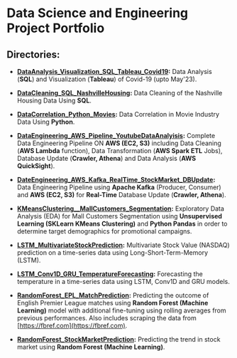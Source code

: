 # Data Science and Engineering Project Portfolio

## Directories:

- **[DataAnalysis_Visualization_SQL_Tableau_Covid19](DataAnalysis_Visualization_SQL_Tableau_Covid19):** Data Analysis (**SQL**) and Visualization (**Tableau**) of Covid-19 (upto May'23).

- **[DataCleaning_SQL_NashvilleHousing](DataCleaning_SQL_NashvilleHousing):** Data Cleaning of the Nashville Housing Data Using **SQL**.

- **[DataCorrelation_Python_Movies](DataCorrelation_Python_Movies):** Data Correlation in Movie Industry Data Using **Python**.

- **[DataEngineering_AWS_Pipeline_YoutubeDataAnalyisis](DataEngineering_AWS_Pipeline_YoutubeDataAnalyisis):** Complete Data Engineering Pipeline ON **AWS (EC2, S3)** including Data Cleaning (**AWS Lambda** function), Data Transformation (**AWS Spark ETL** Jobs), Database Update (**Crawler, Athena**) and Data Analysis (**AWS QuickSight**).

- **[DateEngineering_AWS_Kafka_RealTime_StockMarket_DBUpdate](DateEngineering_AWS_Kafka_RealTime_StockMarket_DBUpdate):** Data Engineering Pipeline using **Apache Kafka** (Producer, Consumer) and **AWS (EC2, S3)** for **Real-Time** Database Update (**Crawler, Athena**).

- **[KMeansClustering__MallCustomers_Segmentation](KMeansClustering__MallCustomers_Segmentation):** Exploratory Data Analysis (EDA) for Mall Customers Segmentation using **Unsupervised Learning (SKLearn KMeans Clustering)** and **Python Pandas** in order to determine target demographics for promotional campaigns. 

- **[LSTM_MultivariateStockPrediction](LSTM_MultivariateStockPrediction):** Multivariate Stock Value (NASDAQ) prediction on a time-series data using Long-Short-Term-Memory (LSTM).

- **[LSTM_Conv1D_GRU_TemperatureForecasting](LSTM_Conv1D_GRU_TemperatureForecasting):** Forecasting the temperature in a time-series data using LSTM, Conv1D and GRU models.

- **[RandomForest_EPL_MatchPrediction](RandomForest_MachineLearning_EPL_MatchPrediction):** Predicting the outcome of English Premier League matches using **Random Forest (Machine Learning)** model with additional fine-tuning using rolling averages from previous performances. Also includes scraping the data from [https://fbref.com](https://fbref.com).

- **[RandomForest_StockMarketPrediction](MachineLearning_StockMarketPrediction):** Predicting the trend in stock market using **Random Forest (Machine Learning)**.